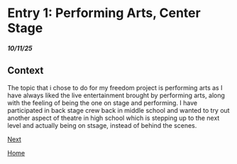 # Entry 1: Performing Arts, Center Stage
##### 10/11/25

## Context

The topic that i chose to do for my freedom project is performing arts as I have always liked the live entertainment brought by performing arts, along with the feeling of being the one on stage and performing. I have participated in back stage crew back in middle school and wanted to try out another aspect of theatre in high school which is stepping up to the next level and actually being on stsage, instead of behind the scenes.

[Next](entry02.md)

[Home](../README.md)
